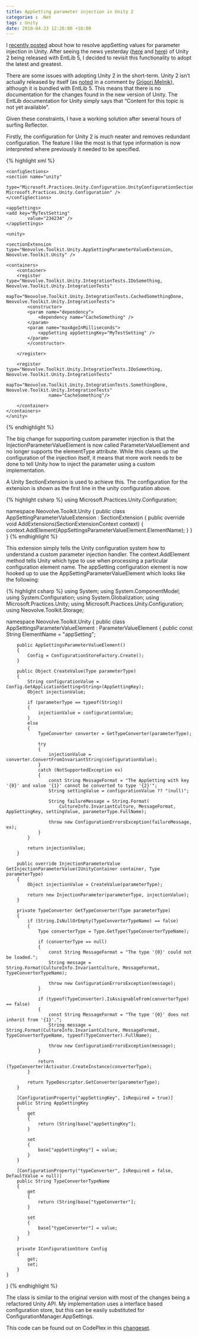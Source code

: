 ```yaml
---
title: AppSetting parameter injection in Unity 2
categories : .Net
tags : Unity
date: 2010-04-23 12:26:00 +10:00
---
```


I [recently posted][0] about how to resolve appSetting values for parameter injection in Unity. After seeing the news yesterday ([here][1] and [here][2]) of Unity 2 being released with EntLib 5, I decided to revisit this functionality to adopt the latest and greatest.

There are some issues with adopting Unity 2 in the short-term. Unity 2 isn’t actually released by itself (as [noted][3] in a comment by [Grigori Melnik][4]), although it is bundled with EntLib 5. This means that there is no documentation for the changes found in the new version of Unity. The EntLib documentation for Unity simply says that “Content for this topic is not yet available”.

Given these constraints, I have a working solution after several hours of surfing Reflector.

<!--more-->

Firstly, the configuration for Unity 2 is much neater and removes redundant configuration. The feature I like the most is that type information is now interpreted where previously it needed to be specified.

{% highlight xml %}
<?xml version="1.0" encoding="utf-8" ?>
<configuration>
     
    <configSections>
    <section name="unity"
                type="Microsoft.Practices.Unity.Configuration.UnityConfigurationSection, Microsoft.Practices.Unity.Configuration" />
    </configSections>
    
    <appSettings>
    <add key="MyTestSetting"
            value="234234" />
    </appSettings>
    
    <unity>
        
    <sectionExtension type="Neovolve.Toolkit.Unity.AppSettingParameterValueExtension, Neovolve.Toolkit.Unity" />
    
    <containers>
        <container>
        <register type="Neovolve.Toolkit.Unity.IntegrationTests.IDoSomething, Neovolve.Toolkit.Unity.IntegrationTests"
                    mapTo="Neovolve.Toolkit.Unity.IntegrationTests.CachedSomethingDone, Neovolve.Toolkit.Unity.IntegrationTests">
            <constructor>
            <param name="dependency">
                <dependency name="CacheSomething" />
            </param>
            <param name="maxAgeInMilliseconds">
                <appSetting appSettingKey="MyTestSetting" />
            </param>
            </constructor>
    
        </register>
    
        <register type="Neovolve.Toolkit.Unity.IntegrationTests.IDoSomething, Neovolve.Toolkit.Unity.IntegrationTests"
                    mapTo="Neovolve.Toolkit.Unity.IntegrationTests.SomethingDone, Neovolve.Toolkit.Unity.IntegrationTests"
                    name="CacheSomething"/>
    
        </container>
    </containers>
    </unity>
</configuration>
{% endhighlight %}

The big change for supporting custom parameter injection is that the InjectionParameterValueElement is now called ParameterValueElement and no longer supports the elementType attribute. While this cleans up the configuration of the injection itself, it means that more work needs to be done to tell Unity how to inject the parameter using a custom implementation. 

A Unity SectionExtension is used to achieve this. The configuration for the extension is shown as the first line in the unity configuration above.

{% highlight csharp %}
using Microsoft.Practices.Unity.Configuration;
    
namespace Neovolve.Toolkit.Unity
{
    public class AppSettingParameterValueExtension : SectionExtension
    {
        public override void AddExtensions(SectionExtensionContext context)
        {
            context.AddElement<AppSettingsParameterValueElement>(AppSettingsParameterValueElement.ElementName);
        }
    }
}
{% endhighlight %}

This extension simply tells the Unity configuration system how to understand a custom parameter injection handler. The context.AddElement method tells Unity which type to use when processing a particular configuration element name. The appSetting configuration element is now hooked up to use the AppSettingParameterValueElement which looks like the following:

{% highlight csharp %}
using System;
using System.ComponentModel;
using System.Configuration;
using System.Globalization;
using Microsoft.Practices.Unity;
using Microsoft.Practices.Unity.Configuration;
using Neovolve.Toolkit.Storage;
    
namespace Neovolve.Toolkit.Unity
{
    public class AppSettingsParameterValueElement : ParameterValueElement
    {
        public const String ElementName = "appSetting";
    
        public AppSettingsParameterValueElement()
        {
            Config = ConfigurationStoreFactory.Create();
        }
    
        public Object CreateValue(Type parameterType)
        {
            String configurationValue = Config.GetApplicationSetting<String>(AppSettingKey);
            Object injectionValue;
    
            if (parameterType == typeof(String))
            {
                injectionValue = configurationValue;
            }
            else
            {
                TypeConverter converter = GetTypeConverter(parameterType);
    
                try
                {
                    injectionValue = converter.ConvertFromInvariantString(configurationValue);
                }
                catch (NotSupportedException ex)
                {
                    const String MessageFormat = "The AppSetting with key '{0}' and value '{1}' cannot be converted to type '{2}'";
                    String settingValue = configurationValue ?? "(null)";
    
                    String failureMessage = String.Format(
                        CultureInfo.InvariantCulture, MessageFormat, AppSettingKey, settingValue, parameterType.FullName);
    
                    throw new ConfigurationErrorsException(failureMessage, ex);
                }
            }
    
            return injectionValue;
        }
    
        public override InjectionParameterValue GetInjectionParameterValue(IUnityContainer container, Type parameterType)
        {
            Object injectionValue = CreateValue(parameterType);
    
            return new InjectionParameter(parameterType, injectionValue);
        }
    
        private TypeConverter GetTypeConverter(Type parameterType)
        {
            if (String.IsNullOrEmpty(TypeConverterTypeName) == false)
            {
                Type converterType = Type.GetType(TypeConverterTypeName);
    
                if (converterType == null)
                {
                    const String MessageFormat = "The type '{0}' could not be loaded.";
                    String message = String.Format(CultureInfo.InvariantCulture, MessageFormat, TypeConverterTypeName);
    
                    throw new ConfigurationErrorsException(message);
                }
    
                if (typeof(TypeConverter).IsAssignableFrom(converterType) == false)
                {
                    const String MessageFormat = "The type '{0}' does not inherit from '{1}'.";
                    String message = String.Format(CultureInfo.InvariantCulture, MessageFormat, TypeConverterTypeName, typeof(TypeConverter).FullName);
    
                    throw new ConfigurationErrorsException(message);
                }
    
                return (TypeConverter)Activator.CreateInstance(converterType);
            }
    
            return TypeDescriptor.GetConverter(parameterType);
        }
    
        [ConfigurationProperty("appSettingKey", IsRequired = true)]
        public String AppSettingKey
        {
            get
            {
                return (String)base["appSettingKey"];
            }
    
            set
            {
                base["appSettingKey"] = value;
            }
        }
    
        [ConfigurationProperty("typeConverter", IsRequired = false, DefaultValue = null)]
        public String TypeConverterTypeName
        {
            get
            {
                return (String)base["typeConverter"];
            }
    
            set
            {
                base["typeConverter"] = value;
            }
        }
    
        private IConfigurationStore Config
        {
            get;
            set;
        }
    }
}
{% endhighlight %}

The class is similar to the original version with most of the changes being a refactored Unity API. My implementation uses a interface based configuration store, but this can be easily substituted for ConfigurationManager.AppSettings.

This code can be found out on CodePlex in this [changeset][5].

[0]: /2010/01/28/injecting-appsetting-values-via-unity/
[1]: http://www.alvinashcraft.com/2010/04/21/dew-drop-april-21-2010/?utm_source=feedburner&amp;utm_medium=feed&amp;utm_campaign=Feed%3A+alvinashcraft+%28Alvin+Ashcraft%27s+Morning+Dew%29
[2]: http://blog.cwa.me.uk/2010/04/21/the-morning-brew-584/?utm_source=feedburner&amp;utm_medium=feed&amp;utm_campaign=Feed%3A+ReflectivePerspective+%28Reflective+Perspective+-+Chris+Alcock%29
[3]: http://blogs.msdn.com/agile/archive/2010/04/20/microsoft-enterprise-library-5-0-released.aspx
[4]: http://blogs.msdn.com/agile/default.aspx
[5]: http://neovolve.codeplex.com/SourceControl/changeset/changes/58040
